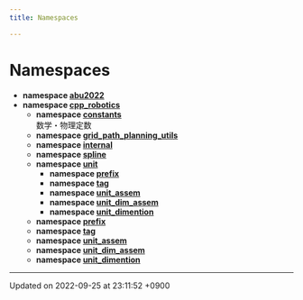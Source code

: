 ```yaml
---
title: Namespaces

---
```


# Namespaces




* **namespace [abu2022](/cpp_robotics_core/doxybook/Namespaces/namespaceabu2022/)** 
* **namespace [cpp_robotics](/cpp_robotics_core/doxybook/Namespaces/namespacecpp__robotics/)** 
    * **namespace [constants](/cpp_robotics_core/doxybook/Namespaces/namespacecpp__robotics_1_1constants/)** <br>数学・物理定数 
    * **namespace [grid_path_planning_utils](/cpp_robotics_core/doxybook/Namespaces/namespacecpp__robotics_1_1grid__path__planning__utils/)** 
    * **namespace [internal](/cpp_robotics_core/doxybook/Namespaces/namespacecpp__robotics_1_1internal/)** 
    * **namespace [spline](/cpp_robotics_core/doxybook/Namespaces/namespacecpp__robotics_1_1spline/)** 
    * **namespace [unit](/cpp_robotics_core/doxybook/Namespaces/namespacecpp__robotics_1_1unit/)** 
        * **namespace [prefix](/cpp_robotics_core/doxybook/Namespaces/namespacecpp__robotics_1_1unit_1_1prefix/)** 
        * **namespace [tag](/cpp_robotics_core/doxybook/Namespaces/namespacecpp__robotics_1_1unit_1_1tag/)** 
        * **namespace [unit_assem](/cpp_robotics_core/doxybook/Namespaces/namespacecpp__robotics_1_1unit_1_1unit__assem/)** 
        * **namespace [unit_dim_assem](/cpp_robotics_core/doxybook/Namespaces/namespacecpp__robotics_1_1unit_1_1unit__dim__assem/)** 
        * **namespace [unit_dimention](/cpp_robotics_core/doxybook/Namespaces/namespacecpp__robotics_1_1unit_1_1unit__dimention/)** 
    * **namespace [prefix](/cpp_robotics_core/doxybook/Namespaces/namespacecpp__robotics_1_1unit_1_1prefix/)** 
    * **namespace [tag](/cpp_robotics_core/doxybook/Namespaces/namespacecpp__robotics_1_1unit_1_1tag/)** 
    * **namespace [unit_assem](/cpp_robotics_core/doxybook/Namespaces/namespacecpp__robotics_1_1unit_1_1unit__assem/)** 
    * **namespace [unit_dim_assem](/cpp_robotics_core/doxybook/Namespaces/namespacecpp__robotics_1_1unit_1_1unit__dim__assem/)** 
    * **namespace [unit_dimention](/cpp_robotics_core/doxybook/Namespaces/namespacecpp__robotics_1_1unit_1_1unit__dimention/)** 



-------------------------------

Updated on 2022-09-25 at 23:11:52 +0900
